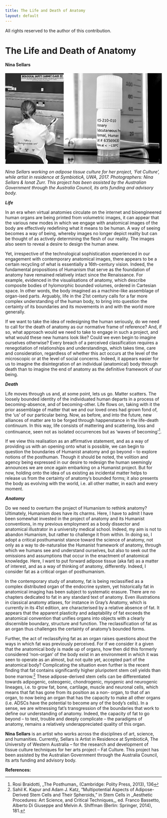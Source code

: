 ```yaml
---
title: The Life and Death of Anatomy
layout: default
---
```


All rights reserved to the author of this contribution.

# The Life and Death of Anatomy

#### Nina Sellars

![Image](Images/25_LifeDeathAnatomy.jpg)

_Nina Sellars working on adipose tissue culture for her project, ‘Fat Culture’, while artist in residence at SymbioticA, UWA, 2017.
Photographers: Nina Sellars & Ionat Zurr. This project has been assisted by the Australian Government through the Australia Council, its arts funding and advisory body._


**_Life_**

In an era when virtual anatomies circulate on the internet and bioengineered human organs are being printed from volumetric images, it can appear that the various new modes in which we engage with anatomical images of the body are effectively redefining what it means to be human. A way of seeing becomes a way of being, whereby images no longer depict reality but can be thought of as actively determining the flesh of our reality. The images also seem to reveal a desire to design the human anew.

Yet, irrespective of the technological sophistication experienced in our engagement with contemporary anatomical images, there appears to be a certain recycling of what is essentially a 16th-century vision. Indeed, the fundamental propositions of Humanism that serve as the foundation of anatomy have remained relatively intact since the Renaissance. For example, evidenced in the visualisations of anatomy, which describe composite bodies of hylomorphic bounded volumes, ordered in Cartesian space. In other words, the body imagined as a machine-like assemblage of organ-ised parts. Arguably, life in the 21st century calls for a far more complex understanding of the human body, to bring into question the certainty of its boundaries and its movements in and with the world more generally.

If we want to take the idea of redesigning the human seriously, do we need to call for the death of anatomy as our normative frame of reference? And, if so, what approach would we need to take to engage in such a project, and what would these new humans look like? Could we even begin to imagine ourselves otherwise? Every breach of a perceived classification requires a renegotiation of relationships and understandings, which takes time, care and consideration, regardless of whether this act occurs at the level of the microscopic or at the level of social concerns. Indeed, it appears easier for us to imagine the disintegration of an individual (anatomical) body through death than to imagine the end of anatomy as the definitive framework of our being.

**_Death_**

Life moves through us and, at some point, lets us go. Matter scatters. The loosely bounded identity of the individuated human departs in a process of becoming-absence, and of becoming-other. Life flows on, taking with it the prior assemblage of matter that we and our loved ones had grown fond of, the ‘us’ of our particular being. Now, as before, and into the future, new alliances of matter are to be forged through happenstance in the life-death continuum. In this way, life consists of mattering and scattering, loss and continuance, seen not as isolated occurrences but as ‘waves of becoming'[<sup>1</sup>](#fn1)<a id="fnref1"></a>. 

If we view this realisation as an affirmative statement, and as a way of providing us with an opening onto what is possible, we can begin to question the boundaries of Humanist anatomy and go beyond – to explore notions of the posthuman. Though it should be noted, the volition and agency being expressed in our desire to redesign the human seemingly announces we are once again embarking on a Humanist project. But for now, holding onto the idea of us existing as incidental matter helps to release us from the certainty of anatomy’s bounded forms; it also presents the body as evolving with the world, i.e. all other matter, in each and every moment. 

**_Anatomy_**

Do we need to overturn the project of Humanism to rethink anatomy? Ultimately, Humanism does have its charms. Here, I have to admit I have been somewhat invested in the project of anatomy and its Humanist conventions, in my previous employment as a body dissector and anatomical illustrator in a university medical school. Indeed, my aim is not to abandon Humanism, but rather to challenge it from within. In doing so, I adopt a critical posthumanist stance toward the science of anatomy, not only as a way to de-naturalise the Humanist framework of anatomy, through which we humans see and understand ourselves, but also to seek out the omissions and assumptions that occur in the enactment of anatomical knowledge. Here, I want to put forward adipose tissue (aka fat) as a matter of interest, and as a way of thinking of anatomy, differently. Indeed, I consider fat as a critical organ of posthumanism.

In the contemporary study of anatomy, fat is being reclassified as a complex distributed organ of the endocrine system, yet historically fat in anatomical imaging has been subject to systematic erasure. There are no chapters dedicated to fat in any standard text of anatomy. Even illustrations in classical anatomy atlases, for instance in Gray’s Anatomy, which is currently in its 41st edition, are characterised by a relative absence of fat. It appears that the apparent plasticity and adaptability of fat exceeds the anatomical convention that unifies organs into objects with a clearly discernible boundary, structure and function. The reclassification of fat as an organ thus challenges the certainty of anatomy’s bounded forms.

Further, the act of reclassifying fat as an organ raises questions about the ways in which fat was previously perceived. For if we consider it a given that the anatomical body is made up of organs, how then did this formerly considered ‘non-organ’ of the body exist in an environment in which it was seen to operate as an almost, but not quite yet, accepted part of the anatomical body? Complicating the situation even further is the recent finding that fat contains significantly higher pluripotent stem cell yields than bone marrow.[<sup>2</sup>](#fn2)<a id="fnref1"></a> These adipose-derived stem cells can be differentiated towards adipogenic, osteogenic, chondrogenic, myogenic and neurogenic lineages, i.e. to grow fat, bone, cartilage, muscle and neuronal cells, which means that fat has gone from its position as a non- organ, to that of an organ, to now being an organ that has the capacity to make all other organs (i.e. ADSCs have the potential to become any of the body’s cells). In a sense, we are witnessing fat’s transgression of the boundaries that work to define our understanding of anatomy. Indeed, the capacity of fat to go beyond – to test, trouble and deeply complicate – the paradigms of anatomy, remains a relatively underappreciated quality of this organ.

**Nina Sellars** is an artist who works across the disciplines of art, science, and humanities. Currently, Sellars is Artist in Residence at SymbioticA, The University of Western Australia – for the research and development of tissue culture techniques for her arts project – Fat Culture. This project has been assisted by the Australian Government through the Australia Council, its arts funding and advisory body.


**References:**

<hr>
<ol>
<li id="fn1">Rosi Braidotti, _The Posthuman_ (Cambridge: Polity Press, 2013), 136<a href="#fnref1">↩</a>
</li>
<li id="fn2">Sahil K. Kapur and Adam J. Katz, “Multipotential Aspects of Adipose-Derived Stem Cells and Their Spheroids,” in Stem Cells in _Aesthetic Procedures: Art Science, and Critical Techniques_, ed. Franco Bassetto, Alberto Di Giuseppe and Melvin A. Shiffman (Berlin: Springer, 2014), 181.<a href="#fnref1">↩</a>
</li>
